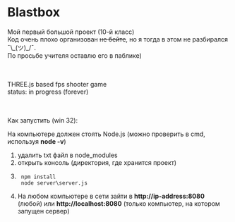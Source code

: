 # Blastbox
Мой первый большой проект (10-й класс) <br>
Код очень плохо организован ~~не бейте~~, но я тогда в этом не разбирался ¯\\\_(ツ)\_/¯. <br>
По просьбе учителя оставлю его в паблике) <br><br><br>



THREE.js based fps shooter game <br>
status: in progress (forever) <br><br><br>



Как запустить (win 32):

На компьютере должен стоять Node.js (можно проверить в  cmd, используя __node -v__)

1. удалить txt файл в node_modules
2. открыть консоль (директория, где хранится проект)
3.
        npm install
        node server\server.js
5. На любом компьютере в сети зайти в  __http://ip-address:8080__ (любой) или __http://localhost:8080__ (только компьютер, на котором запущен сервер)
